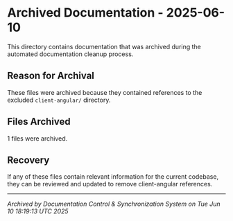# Archived Documentation - 2025-06-10

This directory contains documentation that was archived during the automated documentation cleanup process.

## Reason for Archival
These files were archived because they contained references to the excluded `client-angular/` directory.

## Files Archived
1 files were archived.

## Recovery
If any of these files contain relevant information for the current codebase, they can be reviewed and updated to remove client-angular references.

---
*Archived by Documentation Control & Synchronization System on Tue Jun 10 18:19:13 UTC 2025*
